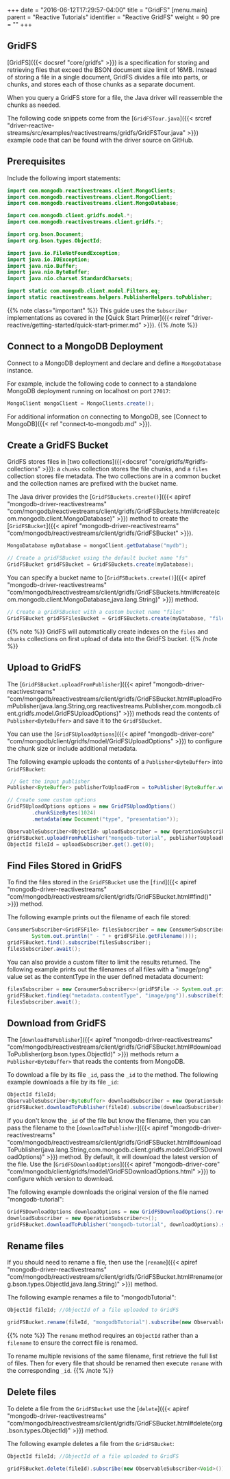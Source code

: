 +++
date = "2016-06-12T17:29:57-04:00"
title = "GridFS"
[menu.main]
parent = "Reactive Tutorials"
identifier = "Reactive GridFS"
weight = 90
pre = "<i class='fa'></i>"
+++


## GridFS

[GridFS]({{< docsref "core/gridfs" >}}) is a specification for storing and retrieving files that exceed the BSON document size limit of 16MB. Instead of storing a file in a single document, GridFS divides a file into parts, or chunks, and stores each of those chunks as a separate document.

When you query a GridFS store for a file, the Java driver will reassemble the chunks as needed.

The following code snippets come from the [`GridFSTour.java`]({{< srcref "driver-reactive-streams/src/examples/reactivestreams/gridfs/GridFSTour.java" >}}) example code
that can be found with the driver source on GitHub.

## Prerequisites

Include the following import statements:

```java
import com.mongodb.reactivestreams.client.MongoClients;
import com.mongodb.reactivestreams.client.MongoClient;
import com.mongodb.reactivestreams.client.MongoDatabase;

import com.mongodb.client.gridfs.model.*;
import com.mongodb.reactivestreams.client.gridfs.*;

import org.bson.Document;
import org.bson.types.ObjectId;

import java.io.FileNotFoundException;
import java.io.IOException;
import java.nio.Buffer;
import java.nio.ByteBuffer;
import java.nio.charset.StandardCharsets;

import static com.mongodb.client.model.Filters.eq;
import static reactivestreams.helpers.PublisherHelpers.toPublisher;
```

{{% note class="important" %}}
This guide uses the `Subscriber` implementations as covered in the [Quick Start Primer]({{< relref "driver-reactive/getting-started/quick-start-primer.md" >}}).
{{% /note %}}

## Connect to a MongoDB Deployment

Connect to a MongoDB deployment and declare and define a `MongoDatabase` instance.

For example, include the following code to connect to a standalone MongoDB deployment running on localhost on port `27017`:

```java
MongoClient mongoClient = MongoClients.create();
```

For additional information on connecting to MongoDB, see [Connect to MongoDB]({{< ref "connect-to-mongodb.md" >}}).

## Create a GridFS Bucket

GridFS stores files in [two collections]({{<docsref "core/gridfs/#gridfs-collections" >}}): a `chunks` collection stores the file chunks, and a  `files` collection stores file metadata. The two collections are in a common bucket and the collection names are prefixed with the bucket name.

The Java driver provides the [`GridFSBuckets.create()`]({{< apiref "mongodb-driver-reactivestreams" "com/mongodb/reactivestreams/client/gridfs/GridFSBuckets.html#create(com.mongodb.client.MongoDatabase)" >}}) method
to create the [`GridFSBucket`]({{< apiref "mongodb-driver-reactivestreams" "com/mongodb/reactivestreams/client/gridfs/GridFSBucket" >}}).

```java
MongoDatabase myDatabase = mongoClient.getDatabase("mydb");

// Create a gridFSBucket using the default bucket name "fs"
GridFSBucket gridFSBucket = GridFSBuckets.create(myDatabase);
```

You can specify a bucket name to [`GridFSBuckets.create()`]({{< apiref "mongodb-driver-reactivestreams" "com/mongodb/reactivestreams/client/gridfs/GridFSBuckets.html#create(com.mongodb.client.MongoDatabase,java.lang.String)" >}}) method.

```java
// Create a gridFSBucket with a custom bucket name "files"
GridFSBucket gridFSFilesBucket = GridFSBuckets.create(myDatabase, "files");
```

{{% note %}}
GridFS will automatically create indexes on the `files` and `chunks` collections on first upload of data into the GridFS bucket.
{{% /note %}}

## Upload to GridFS

The [`GridFSBucket.uploadFromPublisher`]({{< apiref "mongodb-driver-reactivestreams" "com/mongodb/reactivestreams/client/gridfs/GridFSBucket.html#uploadFromPublisher(java.lang.String,org.reactivestreams.Publisher,com.mongodb.client.gridfs.model.GridFSUploadOptions)" >}}) methods read the contents of `Publisher<ByteBuffer>` and save it to the `GridFSBucket`.  

You can use the [`GridFSUploadOptions`]({{< apiref "mongodb-driver-core" "com/mongodb/client/gridfs/model/GridFSUploadOptions" >}}) to configure the chunk size or include additional metadata.

The following example uploads the contents of a `Publisher<ByteBuffer>` into `GridFSBucket`:

```java
 // Get the input publisher
Publisher<ByteBuffer> publisherToUploadFrom = toPublisher(ByteBuffer.wrap("MongoDB Tutorial..".getBytes(StandardCharsets.UTF_8)));

// Create some custom options
GridFSUploadOptions options = new GridFSUploadOptions()
        .chunkSizeBytes(1024)
        .metadata(new Document("type", "presentation"));

ObservableSubscriber<ObjectId> uploadSubscriber = new OperationSubscriber<>();
gridFSBucket.uploadFromPublisher("mongodb-tutorial", publisherToUploadFrom, options).subscribe(uploadSubscriber);
ObjectId fileId = uploadSubscriber.get().get(0);
```

## Find Files Stored in GridFS

To find the files stored in the `GridFSBucket` use the [`find`]({{< apiref "mongodb-driver-reactivestreams" "com/mongodb/reactivestreams/client/gridfs/GridFSBucket.html#find()" >}}) method.

The following example prints out the filename of each file stored:

```java
ConsumerSubscriber<GridFSFile> filesSubscriber = new ConsumerSubscriber<>(gridFSFile ->
        System.out.println(" - " + gridFSFile.getFilename()));
gridFSBucket.find().subscribe(filesSubscriber);
filesSubscriber.await();
```

You can also provide a custom filter to limit the results returned. The following example prints out the filenames of all files with a "image/png" value set as the contentType in the user defined metadata document:

```java
filesSubscriber = new ConsumerSubscriber<>(gridFSFile -> System.out.println("Found: " + gridFSFile.getFilename()));
gridFSBucket.find(eq("metadata.contentType", "image/png")).subscribe(filesSubscriber);
filesSubscriber.await();
```

## Download from GridFS

The [`downloadToPublisher`]({{< apiref "mongodb-driver-reactivestreams" "com/mongodb/reactivestreams/client/gridfs/GridFSBucket.html#downloadToPublisher(org.bson.types.ObjectId)" >}}) methods return a `Publisher<ByteBuffer>` that reads the contents from MongoDB.

To download a file by its file `_id`, pass the `_id` to the method. The following example downloads a file by its file `_id`:

```java
ObjectId fileId;
ObservableSubscriber<ByteBuffer> downloadSubscriber = new OperationSubscriber<>();
gridFSBucket.downloadToPublisher(fileId).subscribe(downloadSubscriber);
```

If you don't know the `_id` of the file but know the filename, then you can pass the filename to the [`downloadToPublisher`]({{< apiref "mongodb-driver-reactivestreams" "com/mongodb/reactivestreams/client/gridfs/GridFSBucket.html#downloadToPublisher(java.lang.String,com.mongodb.client.gridfs.model.GridFSDownloadOptions)" >}}) method. By default, it will download the latest version of the file. Use the [`GridFSDownloadOptions`]({{< apiref "mongodb-driver-core" "com/mongodb/client/gridfs/model/GridFSDownloadOptions.html" >}}) to configure which version to download.

The following example downloads the original version of the file named "mongodb-tutorial":

```java
GridFSDownloadOptions downloadOptions = new GridFSDownloadOptions().revision(0);
downloadSubscriber = new OperationSubscriber<>();
gridFSBucket.downloadToPublisher("mongodb-tutorial", downloadOptions).subscribe(downloadSubscriber);
```

## Rename files

If you should need to rename a file, then use the [`rename`]({{< apiref "mongodb-driver-reactivestreams" "com/mongodb/reactivestreams/client/gridfs/GridFSBucket.html#rename(org.bson.types.ObjectId,java.lang.String)" >}}) method.  

The following example renames a file to "mongodbTutorial":

```java
ObjectId fileId; //ObjectId of a file uploaded to GridFS

gridFSBucket.rename(fileId, "mongodbTutorial").subscribe(new ObservableSubscriber<Void>());
```

{{% note %}}
The `rename` method requires an `ObjectId` rather than a `filename` to ensure the correct file is renamed.

To rename multiple revisions of the same filename, first retrieve the full list of files. Then for every file that should be renamed then execute `rename` with the corresponding `_id`.
{{% /note %}}

## Delete files

To delete a file from the `GridFSBucket` use the [`delete`]({{< apiref "mongodb-driver-reactivestreams" "com/mongodb/reactivestreams/client/gridfs/GridFSBucket.html#delete(org.bson.types.ObjectId)" >}}) method.

The following example deletes a file from the `GridFSBucket`:

```java
ObjectId fileId; //ObjectId of a file uploaded to GridFS

gridFSBucket.delete(fileId).subscribe(new ObservableSubscriber<Void>());
```
